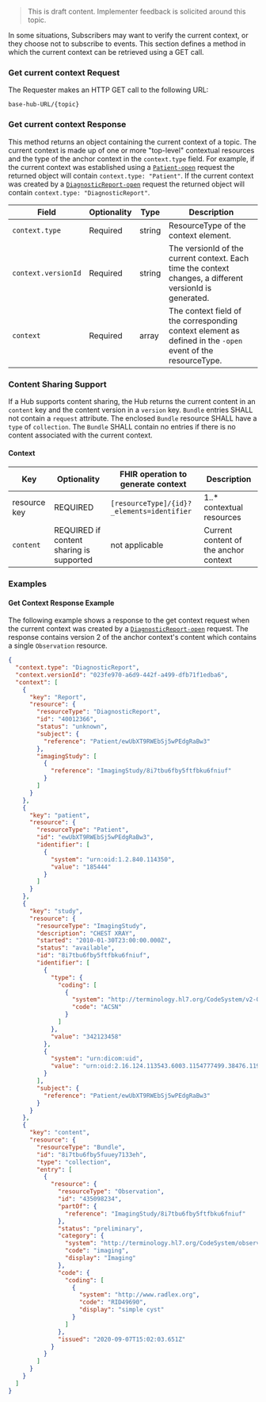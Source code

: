 > This is draft content. Implementer feedback is solicited around this topic.

In some situations, Subscribers may want to verify the current context, or they choose not to subscribe to events. This section defines a method in which the current context can be retrieved using a GET call.

### Get current context Request

The Requester makes an HTTP GET call to the following URL:

`base-hub-URL/{topic}`

### Get current context Response

This method returns an object containing the current context of a topic. The current context is made up of one or more "top-level" contextual resources and the type of the anchor context in the `context.type` field.  For example, if the current context was established using a [`Patient-open`](3-2-patient-open.html) request the returned object will contain `context.type: "Patient"`.  If the current context was created by a [`DiagnosticReport-open`](3-6-1-diagnosticreport-open.html) request the returned object will contain `context.type: "DiagnosticReport"`.

Field | Optionality | Type | Description
---   | --- | --- | ---
`context.type` | Required | string | ResourceType of the context element.
`context.versionId` | Required | string | The versionId of the current context. Each time the context changes, a different versionId is generated.
`context`   | Required | array | The context field of the corresponding context element as defined in the `-open` event of the resourceType.

### Content Sharing Support

If a Hub supports content sharing, the Hub returns the current content in an `content` key and the content version in a `version` key.  `Bundle` entries SHALL not contain a `request` attribute.  The enclosed `Bundle` resource SHALL have a `type` of `collection`.  The `Bundle` SHALL contain no entries if there is no content associated with the current context.

#### Context

Key | Optionality | FHIR operation to generate context | Description
--- | --- | --- | ---
resource key | REQUIRED | `[resourceType]/{id}?_elements=identifier` | 1..* contextual resources
`content` | REQUIRED if content sharing is supported | not applicable | Current content of the anchor context

### Examples

#### Get Context Response Example

The following example shows a response to the get context request when the current context was created by a [`DiagnosticReport-open`](3-6-1-diagnosticreport-open.html) request.  The response contains version 2 of the anchor context's content which contains a single `Observation` resource. 

```json
{
  "context.type": "DiagnosticReport",
  "context.versionId": "023fe970-a6d9-442f-a499-dfb71f1edba6",
  "context": [
    {
      "key": "Report",
      "resource": {
        "resourceType": "DiagnosticReport",
        "id": "40012366",
        "status": "unknown",
        "subject": {
          "reference": "Patient/ewUbXT9RWEbSj5wPEdgRaBw3"
        },
        "imagingStudy": [
          {
            "reference": "ImagingStudy/8i7tbu6fby5ftfbku6fniuf"
          }
        ]
      }
    },
    {
      "key": "patient",
      "resource": {
        "resourceType": "Patient",
        "id": "ewUbXT9RWEbSj5wPEdgRaBw3",
        "identifier": [
          {
            "system": "urn:oid:1.2.840.114350",
            "value": "185444"
          }
        ]
      }
    },
    {
      "key": "study",
      "resource": {
        "resourceType": "ImagingStudy",
        "description": "CHEST XRAY",
        "started": "2010-01-30T23:00:00.000Z",
        "status": "available",
        "id": "8i7tbu6fby5ftfbku6fniuf",
        "identifier": [
          {
            "type": {
              "coding": [
                {
                  "system": "http://terminology.hl7.org/CodeSystem/v2-0203",
                  "code": "ACSN"
                }
              ]
            },
            "value": "342123458"
          },
          {
            "system": "urn:dicom:uid",
            "value": "urn:oid:2.16.124.113543.6003.1154777499.38476.11982.4847614254"
          }
        ],
        "subject": {
          "reference": "Patient/ewUbXT9RWEbSj5wPEdgRaBw3"
        }
      }
    },
    {
      "key": "content",
      "resource": {
        "resourceType": "Bundle",
        "id": "8i7tbu6fby5fuuey7133eh",
        "type": "collection",
        "entry": [
          {
            "resource": {
              "resourceType": "Observation",
              "id": "435098234",
              "partOf": {
                "reference": "ImagingStudy/8i7tbu6fby5ftfbku6fniuf"
              },
              "status": "preliminary",
              "category": {
                "system": "http://terminology.hl7.org/CodeSystem/observation-category",
                "code": "imaging",
                "display": "Imaging"
              },
              "code": {
                "coding": [
                  {
                    "system": "http://www.radlex.org",
                    "code": "RID49690",
                    "display": "simple cyst"
                  }
                ]
              },
              "issued": "2020-09-07T15:02:03.651Z"
            }
          }
        ]
      }
    }
  ]
}
```